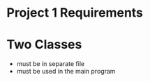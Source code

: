 # Project 1 Requirements

# Two Classes
- must be in separate file
- must be used in the main program
